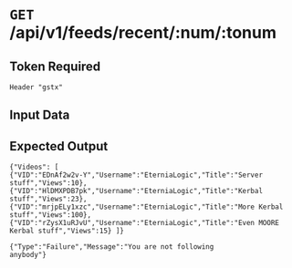 # <code>GET</code> /api/v1/feeds/recent/:num/:tonum

## Token Required
	Header "gstx"

## Input Data

## Expected Output

<code>{"Videos": [
	{"VID":"EDnAf2w2v-Y","Username":"EterniaLogic","Title":"Server stuff","Views":10},
	{"VID":"HlDMXPDB7pk","Username":"EterniaLogic","Title":"Kerbal stuff","Views":23},
	{"VID":"mrjpELy1xzc","Username":"EterniaLogic","Title":"More Kerbal stuff","Views":100},
	{"VID":"rZysX1uRJvU","Username":"EterniaLogic","Title":"Even MOORE Kerbal stuff","Views":15}
]}</code>

<code>{"Type":"Failure","Message":"You are not following anybody"}</code>
